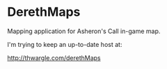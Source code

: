 # DerethMaps
Mapping application for Asheron's Call in-game map.

I'm trying to keep an up-to-date host at:

http://thwargle.com/derethMaps
